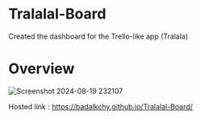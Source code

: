 # Tralalal-Board
Created the dashboard for the Trello-like app (Tralala)

# Overview

![Screenshot 2024-08-19 232107](https://github.com/user-attachments/assets/da197deb-6849-435b-b4a7-5e93ab3def5b)

Hosted link : https://badalkchy.github.io/Tralalal-Board/
